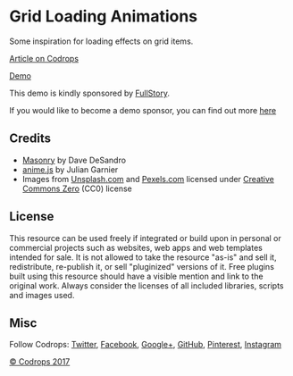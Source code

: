 # Grid Loading Animations

Some inspiration for loading effects on grid items.

[Article on Codrops](https://tympanus.net/codrops/?p=30656)

[Demo](http://tympanus.net/Development/GridLoadingAnimations/)

This demo is kindly sponsored by [FullStory](http://synd.co/2oQTgFH). 

If you would like to become a demo sponsor, you can find out more [here](https://tympanus.net/codrops/advertise/#advertise_demo)

## Credits

*   [Masonry](http://masonry.desandro.com/) by Dave DeSandro
*   [anime.js](http://anime-js.com/) by Julian Garnier
*   Images from [Unsplash.com](https://unsplash.com/) and [Pexels.com](https://www.pexels.com/) licensed under [Creative Commons Zero](https://creativecommons.org/publicdomain/zero/1.0/) (CC0) license

## License
This resource can be used freely if integrated or build upon in personal or commercial projects such as websites, web apps and web templates intended for sale. It is not allowed to take the resource "as-is" and sell it, redistribute, re-publish it, or sell "pluginized" versions of it. Free plugins built using this resource should have a visible mention and link to the original work. Always consider the licenses of all included libraries, scripts and images used.

## Misc

Follow Codrops: [Twitter](http://www.twitter.com/codrops), [Facebook](http://www.facebook.com/codrops), [Google+](https://plus.google.com/101095823814290637419), [GitHub](https://github.com/codrops), [Pinterest](http://www.pinterest.com/codrops/), [Instagram](https://www.instagram.com/codropsss/)

[© Codrops 2017](http://www.codrops.com)





